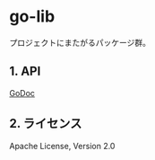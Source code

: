<!--
Copyright 2015 realglobe, Inc.

Licensed under the Apache License, Version 2.0 (the "License");
you may not use this file except in compliance with the License.
You may obtain a copy of the License at

    http://www.apache.org/licenses/LICENSE-2.0

Unless required by applicable law or agreed to in writing, software
distributed under the License is distributed on an "AS IS" BASIS,
WITHOUT WARRANTIES OR CONDITIONS OF ANY KIND, either express or implied.
See the License for the specific language governing permissions and
limitations under the License.
-->


# go-lib

プロジェクトにまたがるパッケージ群。


## 1. API

[GoDoc](http://godoc.org/github.com/realglobe-Inc/go-lib)


## 2. ライセンス

Apache License, Version 2.0

